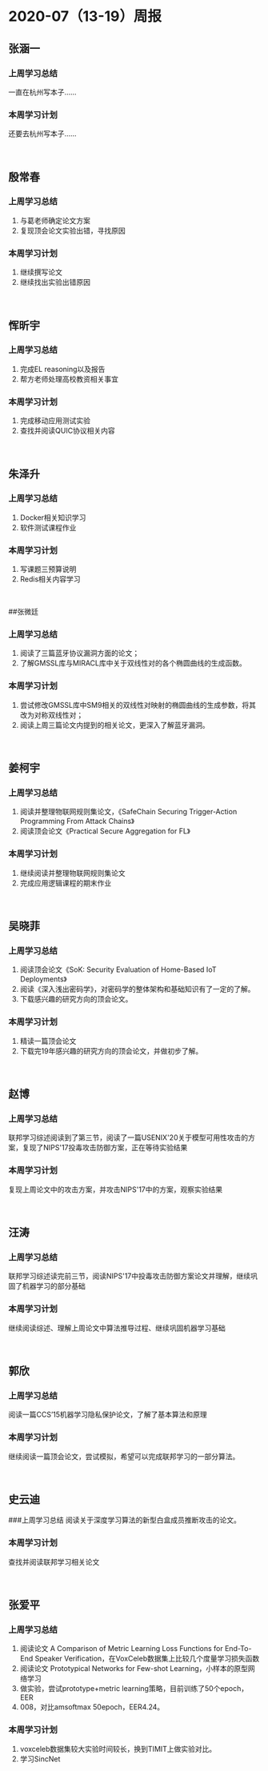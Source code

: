 # 2020-07（13-19）周报

## 张涵一
### 上周学习总结
一直在杭州写本子……

### 本周学习计划
还要去杭州写本子……

&nbsp;

## 殷常春
### 上周学习总结
1. 与葛老师确定论文方案
2. 复现顶会论文实验出错，寻找原因

### 本周学习计划
1. 继续撰写论文
2. 继续找出实验出错原因

&nbsp;

## 恽昕宇
### 上周学习总结
1. 完成EL reasoning以及报告
2. 帮方老师处理高校教资相关事宜

### 本周学习计划
1. 完成移动应用测试实验
2. 查找并阅读QUIC协议相关内容

&nbsp;


## 朱泽升
### 上周学习总结
1. Docker相关知识学习
2. 软件测试课程作业

### 本周学习计划
1. 写课题三预算说明
2. Redis相关内容学习

&nbsp;


##张微廷
### 上周学习总结
1. 阅读了三篇蓝牙协议漏洞方面的论文；
2. 了解GMSSL库与MIRACL库中关于双线性对的各个椭圆曲线的生成函数。

### 本周学习计划
1. 尝试修改GMSSL库中SM9相关的双线性对映射的椭圆曲线的生成参数，将其改为对称双线性对；
2. 阅读上周三篇论文内提到的相关论文，更深入了解蓝牙漏洞。

&nbsp;


## 姜柯宇
### 上周学习总结
1. 阅读并整理物联网规则集论文，《SafeChain Securing Trigger-Action Programming From Attack Chains》
2. 阅读顶会论文《Practical Secure Aggregation for FL》

### 本周学习计划
1. 继续阅读并整理物联网规则集论文
2. 完成应用逻辑课程的期末作业

&nbsp;


## 吴晓菲
### 上周学习总结
1. 阅读顶会论文《SoK: Security Evaluation of Home-Based IoT Deployments》
2. 阅读《深入浅出密码学》，对密码学的整体架构和基础知识有了一定的了解。
3. 下载感兴趣的研究方向的顶会论文。

### 本周学习计划
1. 精读一篇顶会论文
2. 下载完19年感兴趣的研究方向的顶会论文，并做初步了解。

&nbsp;


## 赵博
### 上周学习总结
联邦学习综述阅读到了第三节，阅读了一篇USENIX'20关于模型可用性攻击的方案，复现了NIPS'17投毒攻击防御方案，正在等待实验结果

### 本周学习计划
复现上周论文中的攻击方案，并攻击NIPS'17中的方案，观察实验结果


&nbsp;



## 汪涛
### 上周学习总结
联邦学习综述读完前三节，阅读NIPS'17中投毒攻击防御方案论文并理解，继续巩固了机器学习的部分基础

### 本周学习计划
继续阅读综述、理解上周论文中算法推导过程、继续巩固机器学习基础

&nbsp;


## 郭欣
### 上周学习总结
阅读一篇CCS’15机器学习隐私保护论文，了解了基本算法和原理

### 本周学习计划
继续阅读一篇顶会论文，尝试模拟，希望可以完成联邦学习的一部分算法。

&nbsp;


## 史云迪
###上周学习总结
阅读关于深度学习算法的新型白盒成员推断攻击的论文。

### 本周学习计划
查找并阅读联邦学习相关论文

&nbsp;


## 张爱平
### 上周学习总结
1. 阅读论文 A Comparison of Metric Learning Loss Functions for End-To-End Speaker Verification，在VoxCeleb数据集上比较几个度量学习损失函数
2. 阅读论文 Prototypical Networks for Few-shot Learning，小样本的原型网络学习
3. 做实验，尝试prototype+metric learning策略，目前训练了50个epoch，EER 
4. 008，对比amsoftmax 50epoch，EER4.24。

### 本周学习计划
1. voxceleb数据集较大实验时间较长，换到TIMIT上做实验对比。
2. 学习SincNet
